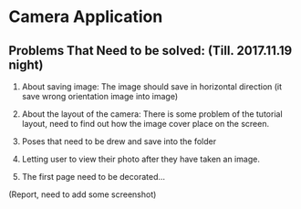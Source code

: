 # Camera Application

## Problems That Need to be solved: (Till. 2017.11.19 night)

1. About saving image:
The image should save in horizontal direction (it save wrong orientation image into image)

2. About the layout of the camera: There is some problem of the tutorial layout, need to find out how the image cover place on the screen.

3. Poses that need to be drew and save into the folder

4. Letting user to view their photo after they have taken an image.

5. The first page need to be decorated...

(Report, need to add some screenshot)

